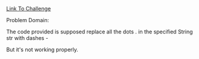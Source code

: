 [Link To Challenge](https://www.codewars.com/kata/fixme-replace-all-dots/train/javascript)

Problem Domain: 

The code provided is supposed replace all the dots . in the specified String str with dashes -

But it's not working properly.